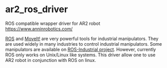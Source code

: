 # ar2_ros_driver
ROS compatible wrapper driver for AR2 robot https://www.anninrobotics.com/

[ROS](http://www.ros.org) and [MoveIt!](http://moveit.ros.org) are very powerful tools for industrial manipulators. They are used widely in many industries to control industrial manipulators. Some manipulators are available on [ROS-Industrial project](https://rosindustrial.org).  However, currently ROS only works on Unix/Linux like systems.  This driver allow one to use AR2 robot in conjunction with ROS on linux.
